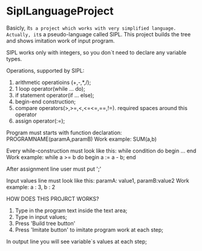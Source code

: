 # SiplLanguageProject
Basicly, it`s a project which works with very simplified language. Actually, it`s a pseudo-language called SIPL.
This project builds the tree and shows imitation work of input program. 

SIPL works only with integers, so you don`t need to declare any variable types. 

Operations, supported by SIPL:
1. arithmetic operatioins (+,-,*,/);
2. 1 loop operator(while ... do);
3. if statement operator(if ... else);
4. begin-end construction;
5. compare operators(>,>=,<,<=<=,==,!=). required spaces around this operator 
6. assign operator(:=);

Program must starts with function declaration:
  PROGRAMNAME(paramA,paramB)
Work example: 
  SUM(a,b)

Every while-construction must look like this:
 while condition do
    begin
    ...
    end
Work example: 
  while a >= b do
    begin
      a := a - b;
    end

After assignment line user must put ';'

Input values line must look like this:
  paramA: value1, paramB:value2
Work example: 
  a : 3, b : 2
  

HOW DOES THIS PROJRCT WORKS?
1. Type in the program text inside the text area;
2. Type in input values;
3. Press 'Build tree button'
4. Press 'Imitate button' to imitate program work at each step;

In output line you will see variable`s values at each step;

